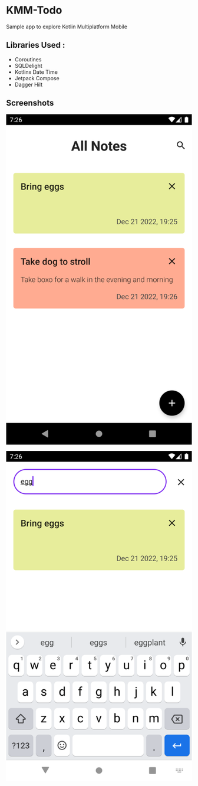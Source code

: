 # KMM-Todo
Sample app to explore Kotlin Multiplatform Mobile

## Libraries Used :
- Coroutines
- SQLDelight
- Kotlinx Date Time
- Jetpack Compose
- Dagger Hilt

## Screenshots

![Task List](/screenshots/task_list.png?raw=true)

![Task Search](/screenshots/task_search.png?raw=true)

